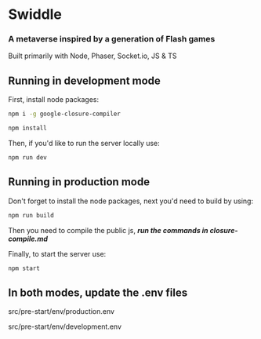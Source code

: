 # Swiddle
### A metaverse inspired by a generation of Flash games
Built primarily with Node, Phaser, Socket.io, JS & TS

## Running in development mode

First, install node packages:

```bash
npm i -g google-closure-compiler

npm install
```

Then, if you'd like to run the server locally use:

```bash
npm run dev
```

## Running in production mode
Don't forget to install the node packages, next you'd need to build by using:

```bash
npm run build
```

Then you need to compile the public js, ***run the commands in closure-compile.md***

Finally, to start the server use:

```bash
npm start
```

## In both modes, update the .env files ##
src/pre-start/env/production.env

src/pre-start/env/development.env
